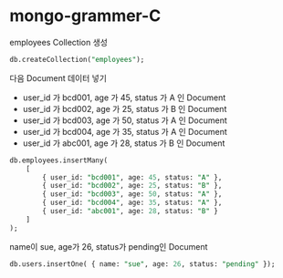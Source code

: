 # mongo-grammer-C

employees Collection 생성

```sql
db.createCollection("employees");
```

다음 Document 데이터 넣기

- user_id 가 bcd001, age 가 45, status 가 A 인 Document
- user_id 가 bcd002, age 가 25, status 가 B 인 Document
- user_id 가 bcd003, age 가 50, status 가 A 인 Document
- user_id 가 bcd004, age 가 35, status 가 A 인 Document
- user_id 가 abc001, age 가 28, status 가 B 인 Document

```sql
db.employees.insertMany(
	[ 
		{ user_id: "bcd001", age: 45, status: "A" },
		{ user_id: "bcd002", age: 25, status: "B" },
		{ user_id: "bcd003", age: 50, status: "A" },
		{ user_id: "bcd004", age: 35, status: "A" },
		{ user_id: "abc001", age: 28, status: "B" }
	]
);
```

name이 sue, age가 26, status가 pending인 Document

```sql
db.users.insertOne( { name: "sue", age: 26, status: "pending" });
```